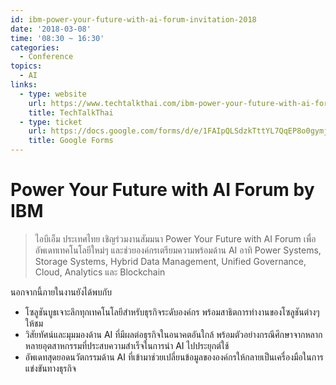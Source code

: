 ```yaml
---
id: ibm-power-your-future-with-ai-forum-invitation-2018
date: '2018-03-08'
time: '08:30 ~ 16:30'
categories:
  - Conference
topics:
  - AI
links:
  - type: website
    url: https://www.techtalkthai.com/ibm-power-your-future-with-ai-forum-invitation/
    title: TechTalkThai
  - type: ticket
    url: https://docs.google.com/forms/d/e/1FAIpQLSdzkTttYL7QqEP8o0gymjqd1tReDf5lOciZxJRC9cL0AbJBxg/viewform
    title: Google Forms
---
```


# Power Your Future with AI Forum by IBM

> ไอบีเอ็ม ประเทศไทย เชิญร่วมงานสัมมนา Power Your Future with AI Forum เพื่ออัพเดทเทคโนโลยีใหม่ๆ และช่วยองค์กรเตรียมความพร้อมด้าน AI อาทิ Power Systems, Storage Systems, Hybrid Data Management, Unified Governance, Cloud, Analytics และ Blockchain

นอกจากนี้ภายในงานยังได้พบกับ

- โซลูชันบูธเจาะลึกทุกเทคโนโลยีสำหรับธุรกิจระดับองค์กร พร้อมสาธิตการทำงานของโซลูชันต่างๆให้ชม
- วิสัยทัศน์และมุมมองด้าน AI ที่มีผลต่อธุรกิจในอนาคตอันใกล้ พร้อมตัวอย่างกรณีศึกษาจากหลากหลายอุตสาหกรรมที่ประสบความสำเร็จในการนำ AI ไปประยุกต์ใช้
- อัพเดทสุดยอดนวัตกรรมด้าน AI ที่เข้ามาช่วยเปลี่ยนข้อมูลขององค์กรให้กลายเป็นเครื่องมือในการแข่งขันทางธุรกิจ

